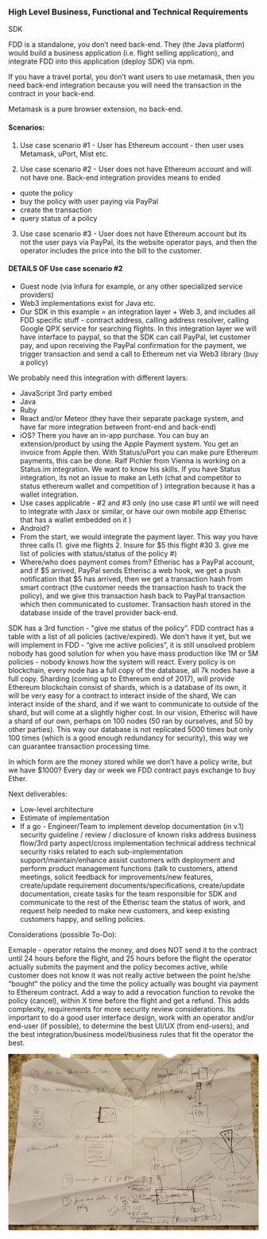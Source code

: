 ### High Level Business, Functional and Technical Requirements
SDK

FDD is a standalone, you don’t need back-end. They (the Java platform) would build a business application (i.e. flight selling application), and integrate FDD into this application (deploy SDK) via npm.

If you have a travel portal, you don’t want users to use metamask, then you need back-end integration because you will need the transaction in the contract in your back-end. 

Metamask is a pure browser extension, no back-end. 

#### Scenarios:

1. Use case scenario #1 - User has Ethereum account - then user uses Metamask, uPort, Mist etc.

2. Use case scenario #2 - User does not have Ethereum account and will not have one. Back-end integration provides means to ended
- quote the policy 
- buy the policy with user paying via PayPal
- create the transaction 
- query status of a policy 
3. Use case scenario #3 - User does not have Ethereum account but its not the user pays via PayPal, its the website operator pays, and then the operator includes the price into the bill to the customer. 

#### DETAILS OF Use case scenario #2
- Guest node (via Infura for example, or any other specialized service providers)
- Web3 implementations exist for Java etc.
- Our SDK in this example = an integration layer + Web 3, and includes all FDD specific stuff - contract address, calling address resolver, calling Google QPX service for searching flights. In this integration layer we will have interface to paypal, so that the SDK can call PayPal, let customer pay, and upon receiving the PayPal confirmation for the payment, we trigger transaction and send a call to Ethereum net via Web3 library (buy a policy)
 
We probably need this integration with different layers:
- JavaScript 3rd party embed
- Java 
- Ruby
- React and/or Meteor (they have their separate package system, and have far more integration between front-end and back-end)
- iOS? There you have an in-app purchase. You can buy an extension/product by using the Apple Payment system. You get an invoice from Apple then. With Status/uPort you can make pure Ethereum payments, this can be done. Ralf Pichler from Vienna is working on a Status.im integration. We want to know his skills. If you have Status integration, its not an issue to make an Leth (chat and competitor to status ethereum wallet and competition of ) integration because it has a wallet integration. 
- Use cases applicable - #2 and #3 only (no use case #1 until we will need to integrate with Jaxx or similar, or have our own mobile app Etherisc that has a wallet embedded on it )
- Android?
- From the start, we would integrate the payment layer. This way you have three calls (1. give me flights 2. Insure for $5 this flight #30 3. give me list of policies with status/status of the policy #)
- Where/who does payment comes from? Etherisc has a PayPal account, and if $5 arrived, PayPal sends Etherisc a web hook, we get a push notification that $5 has arrived, then we get a transaction hash from smart contract (the customer needs the transaction hash to track the policy), and we give this transaction hash back to PayPal transaction which then communicated to customer. Transaction hash stored in the database inside of the travel provider back-end. 

SDK has a 3rd function - "give me status of the policy”. FDD contract has a table with a list of all policies (active/expired).  We don’t have it yet, but we will implement in FDD - “give me active policies”, it is still unsolved problem nobody has good solution for when you have mass production like 1M or 5M policies - nobody knows how the system will react. Every policy is on blockchain, every node has a full copy of the database, all 7k nodes have a full copy. Sharding (coming up to Ethereum end of 2017), will provide Ethereum blockchain consist of shards, which is a database of its own, it will be very easy for a contract to interact inside of the shard, We can interact inside of the shard, and if we want to communicate to outside of the shard, but will come at a slightly higher cost. In our vision, Etherisc will have a shard of our own, perhaps on 100 nodes (50 ran by ourselves, and 50 by other parties). This way our database is not replicated 5000 times but only 100 times (which is a good enough redundancy for security), this way we can guarantee transaction processing time. 

In which form are the money stored while we don’t have a policy write, but we have $1000? Every day or week we FDD contract pays exchange to buy Ether.

Next deliverables:
- Low-level architecture 
- Estimate of implementation
- If a go - Engineer/Team to
implement
develop documentation (in v.1)
security guideline / review / disclosure of known risks
address business flow/3rd party aspect/cross implementation technical 
address technical security risks related to each sub-implementation
support/maintain/enhance 
assist customers with deployment and perform product management functions (talk to customers, attend meetings, solicit feedback for improvements/new features, create/update requirement documents/specifications, create/update documentation, create tasks for the team responsible for SDK and communicate to the rest of the Etherisc team the status of work, and request help needed to make new customers, and keep existing customers happy, and selling policies. 

Considerations (possible To-Do):

Exmaple - operator retains the money, and does NOT send it to the contract until 24 hours before the flight, and 25 hours before the flight the operator actually submits the payment and the policy becomes active, while customer does not know it was not really active between the point he/she “bought" the policy and the time the policy actually was bought via payment to Ethereum contract. 
Add a way to add a revocation function to revoke the policy (cancel), within X time before the flight and get a refund. This adds complexity, requirements for more security review considerations. 
Its important to do a good user interface design, work with an operator and/or end-user (if possible),  to determine the best UI/UX (from end-users), and the best integration/business model/business rules that fit the operator the best. 

![](/img/scheme.png)
